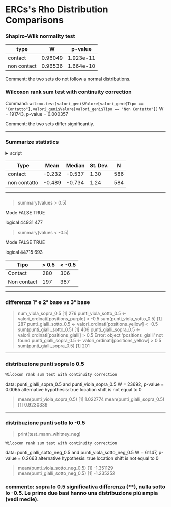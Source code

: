 # ERCs's Rho Distribution Comparisons

### Shapiro-Wilk normality test

|type| W | p-value|
|---|---|---|
|contact|0.96049|1.923e-11|
|non contact|0.96536|1.664e-10|

Comment: the two sets do not follow a normal distributions.

### Wilcoxon rank sum test with continuity correction

Command: `wilcox.test(valori_geni$Valore[valori_geni$Tipo == "Contatto"],valori_geni$Valore[valori_geni$Tipo == "Non Contatto"])`
W = 191743, p-value = 0.000357

Comment: the two sets differ significantly.  

---

### Summarize statistics

<details>
	
<summary> script </summary>

	riepilogo_valori <- valori_geni %>%
	     group_by(Tipo) %>%
	     summarise(
	         Media = mean(Valore, na.rm = TRUE),
	         Mediana = median(Valore, na.rm = TRUE),
	         Deviazione_Standard = sd(Valore, na.rm = TRUE),
	         N = n()
	     )
> print(riepilogo_valori)
	
</details>

|Type|Mean|Median|St. Dev.|N|
|---|---|---|---|---|
|contact |    -0.232 | -0.537  |              1.30 |  586
|non contatto |-0.489 | -0.734   |             1.24|   584

--- 

### 

> summary(values > 0.5)

   Mode   FALSE    TRUE 

logical   44931     477 

> summary(values < -0.5)

   Mode   FALSE    TRUE 

logical   44715     693 


|Tipo|> 0.5| < -0.5|
|---|---|---|
|Contact| 280 | 306 |
|Non contact | 197 | 387|

---

### differenza 1° e 2° base vs 3° base

> num_viola_sopra_0.5
[1] 276
> punti_viola_sotto_0.5 <- valori_ordinati[positions_purple] < -0.5
> sum(punti_viola_sotto_0.5)
[1] 287
> punti_gialli_sotto_0.5 <- valori_ordinati[positions_yellow] < -0.5
> sum(punti_gialli_sotto_0.5)
[1] 406
> punti_gialli_sopra_0.5 <- valori_ordinati[positions_gialli] > 0.5
Error: object 'positions_gialli' not found
> punti_gialli_sopra_0.5 <- valori_ordinati[positions_yellow] > 0.5
> sum(punti_gialli_sopra_0.5)
[1] 201


---

### distribuzione punti sopra lo 0.5

	Wilcoxon rank sum test with continuity correction

data:  punti_gialli_sopra_0.5 and punti_viola_sopra_0.5
W = 23692, p-value = 0.0065
alternative hypothesis: true location shift is not equal to 0

> mean(punti_viola_sopra_0.5)
[1] 1.022774
> mean(punti_gialli_sopra_0.5)
[1] 0.9230339

---

### distribuzione punti sotto lo -0.5

> print(test_mann_whitney_neg)

	Wilcoxon rank sum test with continuity correction

data:  punti_gialli_sotto_neg_0.5 and punti_viola_sotto_neg_0.5
W = 61147, p-value = 0.2663
alternative hypothesis: true location shift is not equal to 0

> mean(punti_viola_sotto_neg_0.5)
[1] -1.351129
> mean(punti_gialli_sotto_neg_0.5)
[1] -1.235252

### commento: sopra lo 0.5 significativa differenza (**), nulla sotto lo -0.5. Le prime due basi hanno una distribuzione più ampia (vedi medie).
